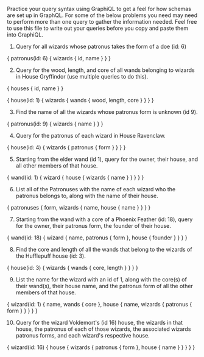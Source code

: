 Practice your query syntax using GraphiQL to get a feel for how schemas are set up in GraphQL. For some of the below problems you need may need to perform more than one query to gather the information needed. Feel free to use this file to write out your queries before you copy and paste them into GraphiQL.

1. Query for all wizards whose patronus takes the form of a doe (id: 6)

{
  patronus(id: 6) {
    wizards {
      id,
      name
    }
  }
}

2. Query for the wood, length, and core of all wands belonging to wizards in House Gryffindor (use multiple queries to do this).

{
  houses {
    id,
    name
  }
}

{
  house(id: 1) {
    wizards {
      wands {
        wood,
        length,
        core
      }
    }
  }
}

3. Find the name of all the wizards whose patronus form is unknown (id 9).

{
  patronus(id: 9) {
    wizards {
      name
    }
  }
}

4. Query for the patronus of each wizard in House Ravenclaw.

{
  house(id: 4) {
    wizards {
      patronus {
        form
      }
    }
  }
}

5. Starting from the elder wand (id 1), query for the owner, their house, and all other members of that house.

{
  wand(id: 1) {
    wizard {
      house {
        wizards {
          name
        }
      }
    }
  }
}

6. List all of the Patronuses with the name of each wizard who the patronus belongs to, along with the name of their house.

{
  patronuses {
    form,
    wizards {
      name,
      house {
        name
      }
    }
  }
}

7. Starting from the wand with a core of a Phoenix Feather (id: 18), query for the owner, their patronus form, the founder of their house.

{
  wand(id: 18) {
    wizard {
      name,
      patronus {
        form
      },
      house {
        founder
      }
    }
  }
}

8. Find the core and length of all the wands that belong to the wizards of the Hufflepuff house (id: 3).

{
  house(id: 3) {
    wizards {
      wands {
        core,
        length
      }
    }
  }
}

9. List the name for the wizard with an id of 1, along with the core(s) of their wand(s), their house name, and the patronus form of all the other members of that house.

{
  wizard(id: 1) {
    name,
    wands {
      core
    },
    house {
      name,
      wizards {
        patronus {
          form
        }
      }
    }
  }
}

10. Query for the wizard Voldemort's (id 16) house, the wizards in that house, the patronus of each of those wizards, the associated wizards patronus forms, and each wizard's respective house.

{
  wizard(id: 16) {
    house {
      wizards {
        patronus {
          form
        },
        house {
          name
        }
      }
    }
  }
}
